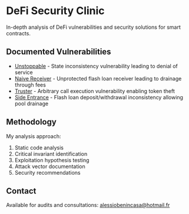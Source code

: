 # DeFi Security Clinic

In-depth analysis of DeFi vulnerabilities and security solutions for smart contracts.

## Documented Vulnerabilities

- [Unstoppable](./unstoppable/) - State inconsistency vulnerability leading to denial of service
- [Naive Receiver](./naive-receiver/) - Unprotected flash loan receiver leading to drainage through fees
- [Truster](./truster/) - Arbitrary call execution vulnerability enabling token theft
- [Side Entrance](./side-entrance/) - Flash loan deposit/withdrawal inconsistency allowing pool drainage

## Methodology

My analysis approach:
1. Static code analysis
2. Critical invariant identification
3. Exploitation hypothesis testing
4. Attack vector documentation
5. Security recommendations

## Contact

Available for audits and consultations: alessiobenincasa@hotmail.fr